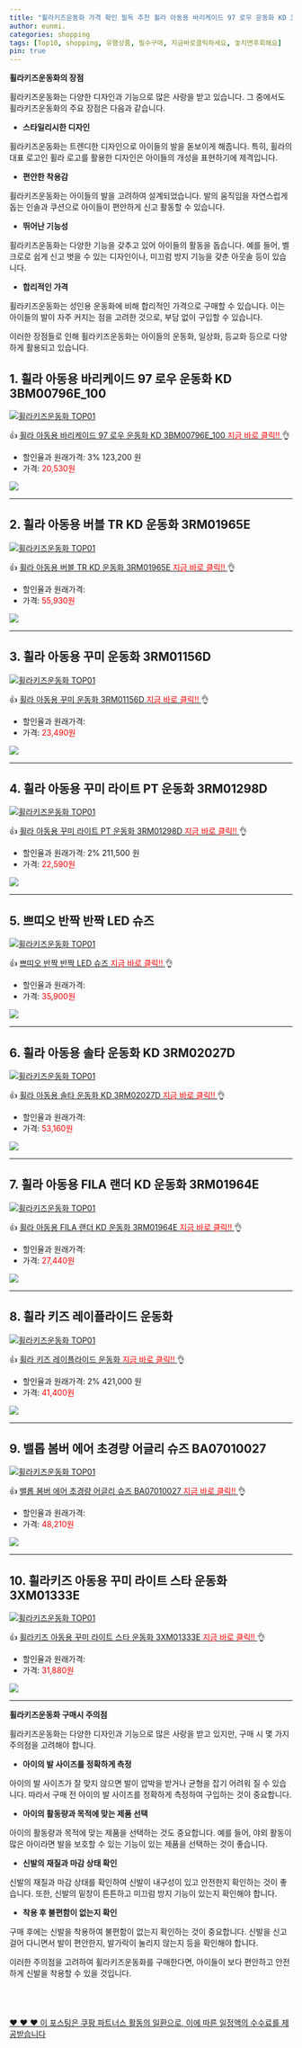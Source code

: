 ```yaml
---
title: "휠라키즈운동화 가격 확인 필독 추천 휠라 아동용 바리케이드 97 로우 운동화 KD 3BM00796E_100 비교 장점 구매가이드"
author: eunmi.
categories: shopping
tags: [Top10, shopping, 유행상품, 필수구매, 지금바로클릭하세요, 놓치면후회해요]
pin: true
---
```

**휠라키즈운동화의 장점**

휠라키즈운동화는 다양한 디자인과 기능으로 많은 사랑을 받고 있습니다. 그 중에서도 휠라키즈운동화의 주요 장점은 다음과 같습니다.

* **스타일리시한 디자인**

휠라키즈운동화는 트렌디한 디자인으로 아이들의 발을 돋보이게 해줍니다. 특히, 휠라의 대표 로고인 휠라 로고를 활용한 디자인은 아이들의 개성을 표현하기에 제격입니다.

* **편안한 착용감**

휠라키즈운동화는 아이들의 발을 고려하여 설계되었습니다. 발의 움직임을 자연스럽게 돕는 인솔과 쿠션으로 아이들이 편안하게 신고 활동할 수 있습니다.

* **뛰어난 기능성**

휠라키즈운동화는 다양한 기능을 갖추고 있어 아이들의 활동을 돕습니다. 예를 들어, 벨크로로 쉽게 신고 벗을 수 있는 디자인이나, 미끄럼 방지 기능을 갖춘 아웃솔 등이 있습니다.

* **합리적인 가격**

휠라키즈운동화는 성인용 운동화에 비해 합리적인 가격으로 구매할 수 있습니다. 이는 아이들의 발이 자주 커지는 점을 고려한 것으로, 부담 없이 구입할 수 있습니다.

이러한 장점들로 인해 휠라키즈운동화는 아이들의 운동화, 일상화, 등교화 등으로 다양하게 활용되고 있습니다.

   

## 1. 휠라 아동용 바리케이드 97 로우 운동화 KD 3BM00796E_100

[![휠라키즈운동화 TOP01](https://thumbnail9.coupangcdn.com/thumbnails/remote/230x230ex/image/rs_quotation_api/5k5r9pc1/14eaa84a2a674bb0b98262eaf61f9261.jpg)](https://link.coupang.com/re/AFFSDP?lptag=AF3617701&subid=GithubCoopas&pageKey=6238986233&traceid=V0-153&itemId=12582460593&vendorItemId=79850466073)


👍 [휠라 아동용 바리케이드 97 로우 운동화 KD 3BM00796E_100 <font color=red> 지금 바로 클릭!! </font> ](https://link.coupang.com/re/AFFSDP?lptag=AF3617701&subid=GithubCoopas&pageKey=6238986233&traceid=V0-153&itemId=12582460593&vendorItemId=79850466073) 👌 


- 할인율과 원래가격: 3%  123,200   원
- 가격: <span style='color:red'>20,530원</span>

[![](/discount_price.png)](https://link.coupang.com/re/AFFSDP?lptag=AF3617701&subid=GithubCoopas&pageKey=6238986233&traceid=V0-153&itemId=12582460593&vendorItemId=79850466073)

---


   

## 2. 휠라 아동용 버블 TR KD 운동화 3RM01965E

[![휠라키즈운동화 TOP01](https://thumbnail6.coupangcdn.com/thumbnails/remote/230x230ex/image/retail/images/2855077543266299-76b33d3d-9f65-4410-9d0c-7274fabc3448.png)](https://link.coupang.com/re/AFFSDP?lptag=AF3617701&subid=GithubCoopas&pageKey=6442059261&traceid=V0-153&itemId=13948630306&vendorItemId=81197845156)


👍 [휠라 아동용 버블 TR KD 운동화 3RM01965E <font color=red> 지금 바로 클릭!! </font> ](https://link.coupang.com/re/AFFSDP?lptag=AF3617701&subid=GithubCoopas&pageKey=6442059261&traceid=V0-153&itemId=13948630306&vendorItemId=81197845156) 👌 


- 할인율과 원래가격: 
- 가격: <span style='color:red'>55,930원</span>

[![](/discount_price.png)](https://link.coupang.com/re/AFFSDP?lptag=AF3617701&subid=GithubCoopas&pageKey=6442059261&traceid=V0-153&itemId=13948630306&vendorItemId=81197845156)

---


   

## 3. 휠라 아동용 꾸미 운동화 3RM01156D

[![휠라키즈운동화 TOP01](https://thumbnail8.coupangcdn.com/thumbnails/remote/230x230ex/image/rs_quotation_api/obln6p25/0714b941d5984fbfbf02a9cb63933816.jpg)](https://link.coupang.com/re/AFFSDP?lptag=AF3617701&subid=GithubCoopas&pageKey=4841307775&traceid=V0-153&itemId=6257151521&vendorItemId=73453010438)


👍 [휠라 아동용 꾸미 운동화 3RM01156D <font color=red> 지금 바로 클릭!! </font> ](https://link.coupang.com/re/AFFSDP?lptag=AF3617701&subid=GithubCoopas&pageKey=4841307775&traceid=V0-153&itemId=6257151521&vendorItemId=73453010438) 👌 


- 할인율과 원래가격: 
- 가격: <span style='color:red'>23,490원</span>

[![](/discount_price.png)](https://link.coupang.com/re/AFFSDP?lptag=AF3617701&subid=GithubCoopas&pageKey=4841307775&traceid=V0-153&itemId=6257151521&vendorItemId=73453010438)

---


   

## 4. 휠라 아동용 꾸미 라이트 PT 운동화 3RM01298D

[![휠라키즈운동화 TOP01](https://thumbnail8.coupangcdn.com/thumbnails/remote/230x230ex/image/rs_quotation_api/h0ui1gw5/1b42f432d4d249e1a19fa22a4225d101.jpg)](https://link.coupang.com/re/AFFSDP?lptag=AF3617701&subid=GithubCoopas&pageKey=4841307084&traceid=V0-153&itemId=11710181513&vendorItemId=78984355907)


👍 [휠라 아동용 꾸미 라이트 PT 운동화 3RM01298D <font color=red> 지금 바로 클릭!! </font> ](https://link.coupang.com/re/AFFSDP?lptag=AF3617701&subid=GithubCoopas&pageKey=4841307084&traceid=V0-153&itemId=11710181513&vendorItemId=78984355907) 👌 


- 할인율과 원래가격: 2%  211,500   원
- 가격: <span style='color:red'>22,590원</span>

[![](/discount_price.png)](https://link.coupang.com/re/AFFSDP?lptag=AF3617701&subid=GithubCoopas&pageKey=4841307084&traceid=V0-153&itemId=11710181513&vendorItemId=78984355907)

---


   

## 5. 쁘띠오 반짝 반짝 LED 슈즈

[![휠라키즈운동화 TOP01](https://thumbnail8.coupangcdn.com/thumbnails/remote/230x230ex/image/vendor_inventory/fdf7/1591d7d13b501bf6cf1242d49a4f86fe040eb29ca24aa4e31bfa914c3867.jpg)](https://link.coupang.com/re/AFFSDP?lptag=AF3617701&subid=GithubCoopas&pageKey=6523320141&traceid=V0-153&itemId=14461997686&vendorItemId=81881112961)


👍 [쁘띠오 반짝 반짝 LED 슈즈 <font color=red> 지금 바로 클릭!! </font> ](https://link.coupang.com/re/AFFSDP?lptag=AF3617701&subid=GithubCoopas&pageKey=6523320141&traceid=V0-153&itemId=14461997686&vendorItemId=81881112961) 👌 


- 할인율과 원래가격: 
- 가격: <span style='color:red'>35,900원</span>

[![](/discount_price.png)](https://link.coupang.com/re/AFFSDP?lptag=AF3617701&subid=GithubCoopas&pageKey=6523320141&traceid=V0-153&itemId=14461997686&vendorItemId=81881112961)

---


   

## 6. 휠라 아동용 솔타 운동화 KD 3RM02027D

[![휠라키즈운동화 TOP01](https://thumbnail6.coupangcdn.com/thumbnails/remote/230x230ex/image/rs_quotation_api/uraybw3m/289d6b2935734424838af22725c6d503.jpg)](https://link.coupang.com/re/AFFSDP?lptag=AF3617701&subid=GithubCoopas&pageKey=6233035033&traceid=V0-153&itemId=12537144440&vendorItemId=79805564898)


👍 [휠라 아동용 솔타 운동화 KD 3RM02027D <font color=red> 지금 바로 클릭!! </font> ](https://link.coupang.com/re/AFFSDP?lptag=AF3617701&subid=GithubCoopas&pageKey=6233035033&traceid=V0-153&itemId=12537144440&vendorItemId=79805564898) 👌 


- 할인율과 원래가격: 
- 가격: <span style='color:red'>53,160원</span>

[![](/discount_price.png)](https://link.coupang.com/re/AFFSDP?lptag=AF3617701&subid=GithubCoopas&pageKey=6233035033&traceid=V0-153&itemId=12537144440&vendorItemId=79805564898)

---


   

## 7. 휠라 아동용 FILA 랜더 KD 운동화 3RM01964E

[![휠라키즈운동화 TOP01](https://thumbnail9.coupangcdn.com/thumbnails/remote/230x230ex/image/retail/images/4183405277311206-7cc3f726-2c33-484b-951b-5234fae4fb8d.jpg)](https://link.coupang.com/re/AFFSDP?lptag=AF3617701&subid=GithubCoopas&pageKey=6441890028&traceid=V0-153&itemId=13947873243&vendorItemId=81197102339)


👍 [휠라 아동용 FILA 랜더 KD 운동화 3RM01964E <font color=red> 지금 바로 클릭!! </font> ](https://link.coupang.com/re/AFFSDP?lptag=AF3617701&subid=GithubCoopas&pageKey=6441890028&traceid=V0-153&itemId=13947873243&vendorItemId=81197102339) 👌 


- 할인율과 원래가격: 
- 가격: <span style='color:red'>27,440원</span>

[![](/discount_price.png)](https://link.coupang.com/re/AFFSDP?lptag=AF3617701&subid=GithubCoopas&pageKey=6441890028&traceid=V0-153&itemId=13947873243&vendorItemId=81197102339)

---


   

## 8. 휠라 키즈 레이플라이드 운동화

[![휠라키즈운동화 TOP01](https://thumbnail9.coupangcdn.com/thumbnails/remote/230x230ex/image/vendor_inventory/e8d0/69a618b1e38d42cf86ca8b45cfda67058b507fef326c4c604515e32a817c.jpg)](https://link.coupang.com/re/AFFSDP?lptag=AF3617701&subid=GithubCoopas&pageKey=7032799631&traceid=V0-153&itemId=17361857858&vendorItemId=84565991695)


👍 [휠라 키즈 레이플라이드 운동화 <font color=red> 지금 바로 클릭!! </font> ](https://link.coupang.com/re/AFFSDP?lptag=AF3617701&subid=GithubCoopas&pageKey=7032799631&traceid=V0-153&itemId=17361857858&vendorItemId=84565991695) 👌 


- 할인율과 원래가격: 2%  421,000   원
- 가격: <span style='color:red'>41,400원</span>

[![](/discount_price.png)](https://link.coupang.com/re/AFFSDP?lptag=AF3617701&subid=GithubCoopas&pageKey=7032799631&traceid=V0-153&itemId=17361857858&vendorItemId=84565991695)

---


   

## 9. 밸롭 봄버 에어 초경량 어글리 슈즈 BA07010027

[![휠라키즈운동화 TOP01](https://thumbnail8.coupangcdn.com/thumbnails/remote/230x230ex/image/retail/images/2020/08/21/20/7/a36a5162-4f47-468b-b81a-e1ccdf091de2.jpg)](https://link.coupang.com/re/AFFSDP?lptag=AF3617701&subid=GithubCoopas&pageKey=1987806335&traceid=V0-153&itemId=3382110572&vendorItemId=71368762848)


👍 [밸롭 봄버 에어 초경량 어글리 슈즈 BA07010027 <font color=red> 지금 바로 클릭!! </font> ](https://link.coupang.com/re/AFFSDP?lptag=AF3617701&subid=GithubCoopas&pageKey=1987806335&traceid=V0-153&itemId=3382110572&vendorItemId=71368762848) 👌 


- 할인율과 원래가격: 
- 가격: <span style='color:red'>48,210원</span>

[![](/discount_price.png)](https://link.coupang.com/re/AFFSDP?lptag=AF3617701&subid=GithubCoopas&pageKey=1987806335&traceid=V0-153&itemId=3382110572&vendorItemId=71368762848)

---


   

## 10. 휠라키즈 아동용 꾸미 라이트 스타 운동화 3XM01333E

[![휠라키즈운동화 TOP01](https://thumbnail6.coupangcdn.com/thumbnails/remote/230x230ex/image/retail/images/1372889804335944-7728700a-38a5-4e09-bec2-664f7989eb31.jpg)](https://link.coupang.com/re/AFFSDP?lptag=AF3617701&subid=GithubCoopas&pageKey=6415337524&traceid=V0-153&itemId=13776405108&vendorItemId=81026931026)


👍 [휠라키즈 아동용 꾸미 라이트 스타 운동화 3XM01333E <font color=red> 지금 바로 클릭!! </font> ](https://link.coupang.com/re/AFFSDP?lptag=AF3617701&subid=GithubCoopas&pageKey=6415337524&traceid=V0-153&itemId=13776405108&vendorItemId=81026931026) 👌 


- 할인율과 원래가격: 
- 가격: <span style='color:red'>31,880원</span>

[![](/discount_price.png)](https://link.coupang.com/re/AFFSDP?lptag=AF3617701&subid=GithubCoopas&pageKey=6415337524&traceid=V0-153&itemId=13776405108&vendorItemId=81026931026)

---
**휠라키즈운동화 구매시 주의점**

휠라키즈운동화는 다양한 디자인과 기능으로 많은 사랑을 받고 있지만, 구매 시 몇 가지 주의점을 고려해야 합니다.

* **아이의 발 사이즈를 정확하게 측정**

아이의 발 사이즈가 잘 맞지 않으면 발이 압박을 받거나 균형을 잡기 어려워 질 수 있습니다. 따라서 구매 전 아이의 발 사이즈를 정확하게 측정하여 구입하는 것이 중요합니다.

* **아이의 활동량과 목적에 맞는 제품 선택**

아이의 활동량과 목적에 맞는 제품을 선택하는 것도 중요합니다. 예를 들어, 야외 활동이 많은 아이라면 발을 보호할 수 있는 기능이 있는 제품을 선택하는 것이 좋습니다.

* **신발의 재질과 마감 상태 확인**

신발의 재질과 마감 상태를 확인하여 신발이 내구성이 있고 안전한지 확인하는 것이 좋습니다. 또한, 신발의 밑창이 튼튼하고 미끄럼 방지 기능이 있는지 확인해야 합니다.

* **착용 후 불편함이 없는지 확인**

구매 후에는 신발을 착용하여 불편함이 없는지 확인하는 것이 중요합니다. 신발을 신고 걸어 다니면서 발이 편안한지, 발가락이 눌리지 않는지 등을 확인해야 합니다.

이러한 주의점을 고려하여 휠라키즈운동화를 구매한다면, 아이들이 보다 편안하고 안전하게 신발을 착용할 수 있을 것입니다.<br><br><br><br><br> [ ❤ ❤ ❤ 이 포스팅은 쿠팡 파트너스 활동의 일환으로, 이에 따른 일정액의 수수료를 제공받습니다](https://link.coupang.com/a/bcEFyh)